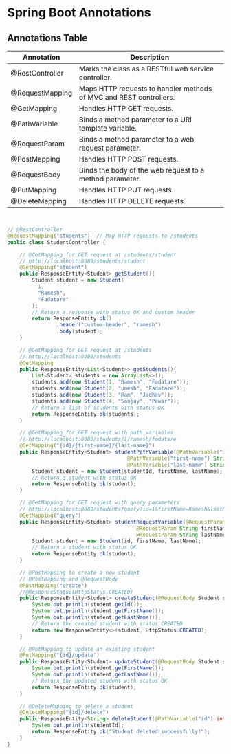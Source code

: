 # Spring Boot Annotations

## Annotations Table

| Annotation       | Description                                                                 |
|------------------|-----------------------------------------------------------------------------|
| @RestController  | Marks the class as a RESTful web service controller.                        |
| @RequestMapping  | Maps HTTP requests to handler methods of MVC and REST controllers.          |
| @GetMapping      | Handles HTTP GET requests.                                                  |
| @PathVariable    | Binds a method parameter to a URI template variable.                        |
| @RequestParam    | Binds a method parameter to a web request parameter.                        |
| @PostMapping     | Handles HTTP POST requests.                                                 |
| @RequestBody     | Binds the body of the web request to a method parameter.                    |
| @PutMapping      | Handles HTTP PUT requests.                                                  |
| @DeleteMapping   | Handles HTTP DELETE requests.                                               |

```java


// @RestController
@RequestMapping("students")  // Map HTTP requests to /students
public class StudentController {

    // @GetMapping for GET request at /students/student
    // http://localhost:8080/students/student
    @GetMapping("student")
    public ResponseEntity<Student> getStudent(){
        Student student = new Student(
          1,
          "Ramesh",
          "Fadatare"
        );
        // Return a response with status OK and custom header
        return ResponseEntity.ok()
                .header("custom-header", "ramesh")
                .body(student);
    }

    // @GetMapping for GET request at /students
    // http://localhost:8080/students
    @GetMapping
    public ResponseEntity<List<Student>> getStudents(){
        List<Student> students = new ArrayList<>();
        students.add(new Student(1, "Ramesh", "Fadatare"));
        students.add(new Student(2, "umesh", "Fadatare"));
        students.add(new Student(3, "Ram", "Jadhav"));
        students.add(new Student(4, "Sanjay", "Pawar"));
        // Return a list of students with status OK
        return ResponseEntity.ok(students);
    }

    // @GetMapping for GET request with path variables
    // http://localhost:8080/students/1/ramesh/fadatare
    @GetMapping("{id}/{first-name}/{last-name}")
    public ResponseEntity<Student> studentPathVariable(@PathVariable("id") int studentId,
                                       @PathVariable("first-name") String firstName,
                                       @PathVariable("last-name") String lastName){
        Student student = new Student(studentId, firstName, lastName);
        // Return a student with status OK
        return ResponseEntity.ok(student);
    }

    // @GetMapping for GET request with query parameters
    // http://localhost:8080/students/query?id=1&firstName=Ramesh&lastName=Fadatare
    @GetMapping("query")
    public ResponseEntity<Student> studentRequestVariable(@RequestParam int id,
                                          @RequestParam String firstName,
                                          @RequestParam String lastName){
        Student student = new Student(id, firstName, lastName);
        // Return a student with status OK
        return ResponseEntity.ok(student);
    }

    // @PostMapping to create a new student
    // @PostMapping and @RequestBody
    @PostMapping("create")
    //@ResponseStatus(HttpStatus.CREATED)
    public ResponseEntity<Student> createStudent(@RequestBody Student student){
        System.out.println(student.getId());
        System.out.println(student.getFirstName());
        System.out.println(student.getLastName());
        // Return the created student with status CREATED
        return new ResponseEntity<>(student, HttpStatus.CREATED);
    }

    // @PutMapping to update an existing student
    @PutMapping("{id}/update")
    public ResponseEntity<Student> updateStudent(@RequestBody Student student, @PathVariable("id") int studentId){
        System.out.println(student.getFirstName());
        System.out.println(student.getLastName());
        // Return the updated student with status OK
        return ResponseEntity.ok(student);
    }

    // @DeleteMapping to delete a student
    @DeleteMapping("{id}/delete")
    public ResponseEntity<String> deleteStudent(@PathVariable("id") int studentId){
        System.out.println(studentId);
        return ResponseEntity.ok("Student deleted successfully!");
    }
}
